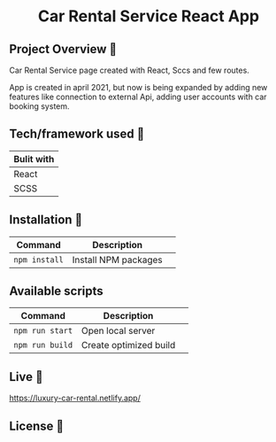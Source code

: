 

<h1 align="center">Car Rental Service React App</h1>



## Project Overview 🎉

Car Rental Service page created with React, Sccs and few routes.

App is created in april 2021, but now is being expanded by adding new features like connection to external Api, adding user accounts with car booking system.

## Tech/framework used 🔧

| Bulit with                                                    
| ------------------------------------------------------- 
| React                          
| SCSS                           
                          


## Installation 💾
| Command                   | Description                   |     |
| ------------------------- | ----------------------------- | --- |
| `npm install`             | Install NPM packages          |     |

## Available scripts

| Command                   | Description                   |     |
| ------------------------- | ----------------------------- | --- |
| `npm run start`           | Open local server             |     |
| `npm run build`           | Create optimized build        |     |



## Live 📍

https://luxury-car-rental.netlify.app/

## License 🔱
